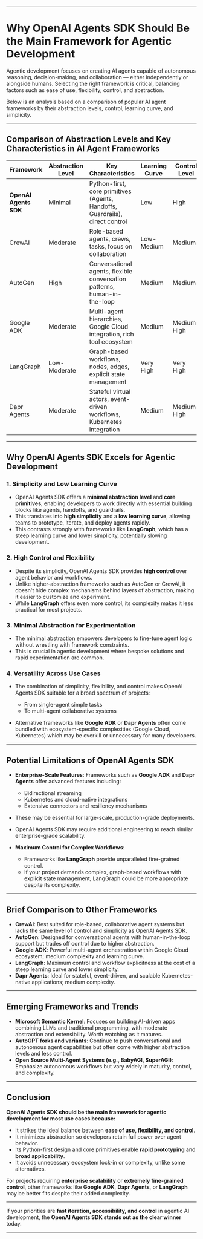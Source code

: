 
---

# Why OpenAI Agents SDK Should Be the Main Framework for Agentic Development

Agentic development focuses on creating AI agents capable of autonomous reasoning, decision-making, and collaboration — either independently or alongside humans. Selecting the right framework is critical, balancing factors such as ease of use, flexibility, control, and abstraction.

Below is an analysis based on a comparison of popular AI agent frameworks by their abstraction levels, control, learning curve, and simplicity.

---

## Comparison of Abstraction Levels and Key Characteristics in AI Agent Frameworks

| Framework             | Abstraction Level | Key Characteristics                                                          | Learning Curve | Control Level | Simplicity |
| --------------------- | ----------------- | ---------------------------------------------------------------------------- | -------------- | ------------- | ---------- |
| **OpenAI Agents SDK** | Minimal           | Python-first, core primitives (Agents, Handoffs, Guardrails), direct control | Low            | High          | High       |
| CrewAI                | Moderate          | Role-based agents, crews, tasks, focus on collaboration                      | Low-Medium     | Medium        | Medium     |
| AutoGen               | High              | Conversational agents, flexible conversation patterns, human-in-the-loop     | Medium         | Medium        | Medium     |
| Google ADK            | Moderate          | Multi-agent hierarchies, Google Cloud integration, rich tool ecosystem       | Medium         | Medium-High   | Medium     |
| LangGraph             | Low-Moderate      | Graph-based workflows, nodes, edges, explicit state management               | Very High      | Very High     | Low        |
| Dapr Agents           | Moderate          | Stateful virtual actors, event-driven workflows, Kubernetes integration      | Medium         | Medium-High   | Medium     |

---

## Why OpenAI Agents SDK Excels for Agentic Development

### 1. **Simplicity and Low Learning Curve**

* OpenAI Agents SDK offers a **minimal abstraction level** and **core primitives**, enabling developers to work directly with essential building blocks like agents, handoffs, and guardrails.
* This translates into **high simplicity** and a **low learning curve**, allowing teams to prototype, iterate, and deploy agents rapidly.
* This contrasts strongly with frameworks like **LangGraph**, which has a steep learning curve and lower simplicity, potentially slowing development.

### 2. **High Control and Flexibility**

* Despite its simplicity, OpenAI Agents SDK provides **high control** over agent behavior and workflows.
* Unlike higher-abstraction frameworks such as AutoGen or CrewAI, it doesn't hide complex mechanisms behind layers of abstraction, making it easier to customize and experiment.
* While **LangGraph** offers even more control, its complexity makes it less practical for most projects.

### 3. **Minimal Abstraction for Experimentation**

* The minimal abstraction empowers developers to fine-tune agent logic without wrestling with framework constraints.
* This is crucial in agentic development where bespoke solutions and rapid experimentation are common.

### 4. **Versatility Across Use Cases**

* The combination of simplicity, flexibility, and control makes OpenAI Agents SDK suitable for a broad spectrum of projects:

  * From single-agent simple tasks
  * To multi-agent collaborative systems
* Alternative frameworks like **Google ADK** or **Dapr Agents** often come bundled with ecosystem-specific complexities (Google Cloud, Kubernetes) which may be overkill or unnecessary for many developers.

---

## Potential Limitations of OpenAI Agents SDK

* **Enterprise-Scale Features**: Frameworks such as **Google ADK** and **Dapr Agents** offer advanced features including:

  * Bidirectional streaming
  * Kubernetes and cloud-native integrations
  * Extensive connectors and resiliency mechanisms

* These may be essential for large-scale, production-grade deployments.

* OpenAI Agents SDK may require additional engineering to reach similar enterprise-grade scalability.

* **Maximum Control for Complex Workflows**:

  * Frameworks like **LangGraph** provide unparalleled fine-grained control.
  * If your project demands complex, graph-based workflows with explicit state management, LangGraph could be more appropriate despite its complexity.

---

## Brief Comparison to Other Frameworks

* **CrewAI**: Best suited for role-based, collaborative agent systems but lacks the same level of control and simplicity as OpenAI Agents SDK.
* **AutoGen**: Designed for conversational agents with human-in-the-loop support but trades off control due to higher abstraction.
* **Google ADK**: Powerful multi-agent orchestration within Google Cloud ecosystem; medium complexity and learning curve.
* **LangGraph**: Maximum control and workflow explicitness at the cost of a steep learning curve and lower simplicity.
* **Dapr Agents**: Ideal for stateful, event-driven, and scalable Kubernetes-native applications; medium complexity.

---

## Emerging Frameworks and Trends

* **Microsoft Semantic Kernel**: Focuses on building AI-driven apps combining LLMs and traditional programming, with moderate abstraction and extensibility. Worth watching as it matures.
* **AutoGPT forks and variants**: Continue to push conversational and autonomous agent capabilities but often come with higher abstraction levels and less control.
* **Open Source Multi-Agent Systems (e.g., BabyAGI, SuperAGI)**: Emphasize autonomous workflows but vary widely in maturity, control, and complexity.

---

## Conclusion

**OpenAI Agents SDK should be the main framework for agentic development for most use cases because:**

* It strikes the ideal balance between **ease of use, flexibility, and control**.
* It minimizes abstraction so developers retain full power over agent behavior.
* Its Python-first design and core primitives enable **rapid prototyping** and **broad applicability**.
* It avoids unnecessary ecosystem lock-in or complexity, unlike some alternatives.

For projects requiring **enterprise scalability** or **extremely fine-grained control**, other frameworks like **Google ADK**, **Dapr Agents**, or **LangGraph** may be better fits despite their added complexity.

---

If your priorities are **fast iteration, accessibility, and control** in agentic AI development, the **OpenAI Agents SDK stands out as the clear winner** today.

---


